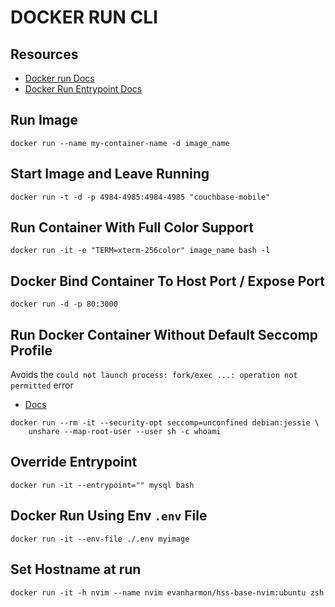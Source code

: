 # DOCKER RUN CLI

## Resources

- [Docker run Docs](https://docs.docker.com/engine/reference/commandline/run/)
- [Docker Run Entrypoint Docs](https://docs.docker.com/engine/reference/run/#entrypoint-default-command-to-execute-at-runtime)

## Run Image

```console
docker run --name my-container-name -d image_name
```

## Start Image and Leave Running

```console
docker run -t -d -p 4984-4985:4984-4985 "couchbase-mobile"
```

## Run Container With Full Color Support

```console
docker run -it -e "TERM=xterm-256color" image_name bash -l
```

## Docker Bind Container To Host Port / Expose Port

```console
docker run -d -p 80:3000
```

## Run Docker Container Without Default Seccomp Profile

Avoids the `could not launch process: fork/exec ...: operation not permitted`
error

- [Docs](https://docs.docker.com/engine/security/seccomp/#significant-syscalls-blocked-by-the-default-profile)

```console
docker run --rm -it --security-opt seccomp=unconfined debian:jessie \
    unshare --map-root-user --user sh -c whoami
```

## Override Entrypoint

```console
docker run -it --entrypoint="" mysql bash
```

## Docker Run Using Env `.env` File

```console
docker run -it --env-file ./.env myimage
```

## Set Hostname at run

```console
docker run -it -h nvim --name nvim evanharmon/hss-base-nvim:ubuntu zsh
```
